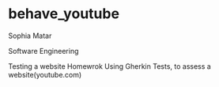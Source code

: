# behave_youtube

Sophia Matar

Software Engineering 

Testing a website Homewrok
Using Gherkin Tests, to assess a website(youtube.com)
